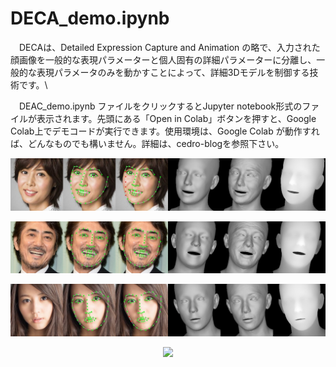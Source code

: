 # DECA_demo.ipynb

　DECAは、Detailed Expression Capture and Animation の略で、入力された顔画像を一般的な表現パラメーターと個人固有の詳細パラメーターに分離し、一般的な表現パラメータのみを動かすことによって、詳細3Dモデルを制御する技術です。\

　DEAC_demo.ipynb ファイルをクリックするとJupyter notebook形式のファイルが表示されます。先頭にある「Open in Colab」ボタンを押すと、Google Colab上でデモコードが実行できます。使用環境は、Google Colab が動作すれば、どんなものでも構いません。詳細は、cedro-blogを参照下さい。

<p align="left"> 
<img src="TestSamples/examples/results/00_vis.jpg">
</p>
<p align="left"> 
<img src="TestSamples/examples/results/01_vis.jpg">
</p>
<p align="left"> 
<img src="TestSamples/examples/results/02_vis.jpg">
</p>


<p align="center"> 
<img src="TestSamples/teaser/results/teaser.gif">
</p>


